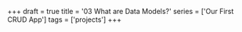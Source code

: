 +++
draft = true
title = '03 What are Data Models?'
series = ['Our First CRUD App']
tags = ['projects']
+++